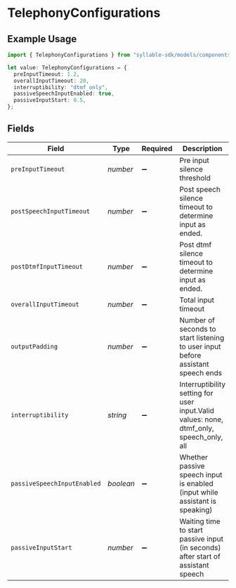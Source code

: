 # TelephonyConfigurations

## Example Usage

```typescript
import { TelephonyConfigurations } from "syllable-sdk/models/components";

let value: TelephonyConfigurations = {
  preInputTimeout: 1.2,
  overallInputTimeout: 20,
  interruptibility: "dtmf_only",
  passiveSpeechInputEnabled: true,
  passiveInputStart: 0.5,
};
```

## Fields

| Field                                                                                   | Type                                                                                    | Required                                                                                | Description                                                                             |
| --------------------------------------------------------------------------------------- | --------------------------------------------------------------------------------------- | --------------------------------------------------------------------------------------- | --------------------------------------------------------------------------------------- |
| `preInputTimeout`                                                                       | *number*                                                                                | :heavy_minus_sign:                                                                      | Pre input silence threshold                                                             |
| `postSpeechInputTimeout`                                                                | *number*                                                                                | :heavy_minus_sign:                                                                      | Post speech silence timeout to determine input as ended.                                |
| `postDtmfInputTimeout`                                                                  | *number*                                                                                | :heavy_minus_sign:                                                                      | Post dtmf silence timeout to determine input as ended.                                  |
| `overallInputTimeout`                                                                   | *number*                                                                                | :heavy_minus_sign:                                                                      | Total input timeout                                                                     |
| `outputPadding`                                                                         | *number*                                                                                | :heavy_minus_sign:                                                                      | Number of seconds to start listening to user input before assistant speech ends         |
| `interruptibility`                                                                      | *string*                                                                                | :heavy_minus_sign:                                                                      | Interruptibility setting for user input.Valid values: none, dtmf_only, speech_only, all |
| `passiveSpeechInputEnabled`                                                             | *boolean*                                                                               | :heavy_minus_sign:                                                                      | Whether passive speech input is enabled (input while assistant is speaking)             |
| `passiveInputStart`                                                                     | *number*                                                                                | :heavy_minus_sign:                                                                      | Waiting time to start passive input (in seconds) after start of assistant speech        |